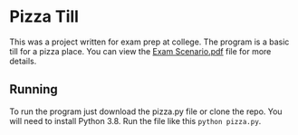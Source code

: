 # Pizza Till
This was a project written for exam prep at college.
The program is a basic till for a pizza place. You can view the <a href="./Exam Scenario.pdf">Exam Scenario.pdf</a>
file for more details.

## Running
To run the program just download the pizza.py file or clone the repo. You will need to install Python 3.8. Run the file like this `python pizza.py`.
